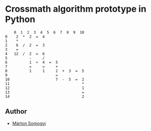 # Crossmath algorithm prototype in Python

```
    0  1  2  3  4  5  6  7  8  9  10
0    2  *  2  =  4                  
1    *                              
2    6  /  2  =  3                  
3    =                              
4   12  /  2  =  6                  
5          -     /                  
6          1  +  4  =  5            
7          =     =     +            
8          1     1     2  +  3  =  5
9                      =            
10                     7  -  5  =  2
11                                 *
12                                 1
13                                 =
14                                 2
```

## Author

- [Márton Somogyi](https://github.com/kamarton)